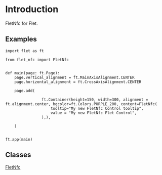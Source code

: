 # Introduction

FletNfc for Flet.

## Examples

```
import flet as ft

from flet_nfc import FletNfc


def main(page: ft.Page):
    page.vertical_alignment = ft.MainAxisAlignment.CENTER
    page.horizontal_alignment = ft.CrossAxisAlignment.CENTER

    page.add(

                ft.Container(height=150, width=300, alignment = ft.alignment.center, bgcolor=ft.Colors.PURPLE_200, content=FletNfc(
                    tooltip="My new FletNfc Control tooltip",
                    value = "My new FletNfc Flet Control", 
                ),),

    )


ft.app(main)
```

## Classes

[FletNfc](FletNfc.md)


